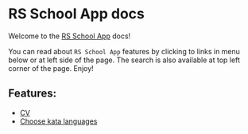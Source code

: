 # RS School App docs

Welcome to the [RS School App](https://app.rs.school) docs!

You can read about `RS School App` features by clicking to links in menu below or at left side of the page. The search is also available at top left corner of the page. Enjoy!

## Features:

* [CV](./features/cv.md)
* [Choose kata languages](./features/choose-kata-languages.md)